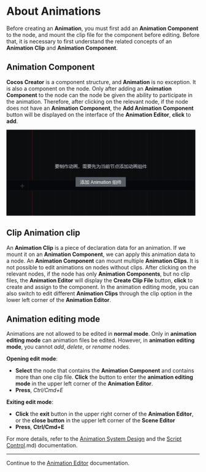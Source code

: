 # About Animations

Before creating an __Animation__, you must first add an __Animation Component__ to the node, and mount the clip file for the component before editing. Before that, it is necessary to first understand the related concepts of an __Animation Clip__ and __Animation Component__.

## Animation Component
__Cocos Creator__ is a component structure, and __Animation__ is no exception. It is also a component on the node. Only after adding an __Animation Component__ to the node can the node be given the ability to participate in the animation. Therefore, after clicking on the relevant node, if the node does not have an __Animation Component__, the **Add Animation Component** button will be displayed on the interface of the __Animation Editor__, __click__ to __add__.

![](./animation/add-component.jpg)

## Clip Animation clip
An __Animation Clip__ is a piece of declaration data for an animation. If we mount it on an __Animation Component__, we can apply this animation data to a node. An __Animation Component__ can mount multiple __Animation Clips__. It is not possible to edit animations on nodes without clips. After clicking on the relevant nodes, if the node has only __Animation Components__, but no clip files, the __Animation Editor__ will display the **Create Clip File** button, __click__ to create and assign to the component. In the animation editing mode, you can also switch to edit different __Animation Clips__ through the clip option in the lower left corner of the __Animation Editor__.

## Animation editing mode

Animations are not allowed to be edited in __normal mode__. Only in __animation editing mode__ can animation files be edited. However, in __animation editing mode__, you cannot *add*, *delete*, or *rename* nodes.

__Opening edit mode__:

- __Select__ the node that contains the __Animation Component__ and contains more than one clip file. __Click__ the button to enter the __animation editing mode__ in the upper left corner of the __Animation Editor__.
- __Press__, *Ctrl/Cmd+E*

__Exiting edit mode__:

- __Click__ the __exit__ button in the upper right corner of the __Animation Editor__, or the __close button__ in the upper left corner of the __Scene Editor__
- __Press__, **Ctrl/Cmd+E**

For more details, refer to the [Animation System Design](./../../engine/animation/index.md) and the [Script Control](./../../engine/animation/animation-componentofAnimation).md) documentation.

---

Continue to the [Animation Editor](animation-editor.md) documentation.
